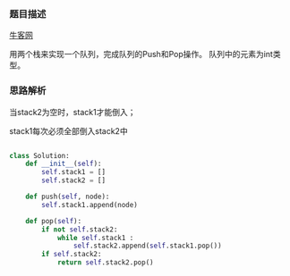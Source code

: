 ### 题目描述

[牛客网](https://www.nowcoder.com/practice/54275ddae22f475981afa2244dd448c6?tpId=13&tqId=11158&tPage=1&rp=1&ru=/ta/coding-interviews&qru=/ta/coding-interviews/question-ranking)

用两个栈来实现一个队列，完成队列的Push和Pop操作。 队列中的元素为int类型。

### 思路解析

当stack2为空时，stack1才能倒入；

stack1每次必须全部倒入stack2中

```python

class Solution:
    def __init__(self):
        self.stack1 = []
        self.stack2 = []

    def push(self, node):
        self.stack1.append(node)

    def pop(self):
        if not self.stack2:
            while self.stack1 :
                self.stack2.append(self.stack1.pop())
        if self.stack2:
            return self.stack2.pop()

```
